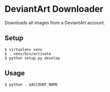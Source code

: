 # DeviantArt Downloader

Downloads all images from a DeviantArt account.

## Setup

```
$ virtualenv venv
$ . venv/bin/activate
$ python setup.py develop
```

## Usage

```
$ python . $ACCOUNT_NAME
```
